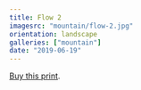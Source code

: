 ```yaml
---
title: Flow 2
imagesrc: "mountain/flow-2.jpg"
orientation: landscape
galleries: ["mountain"]
date: "2019-06-19"
---
```


[Buy this print](https://weshargrovephotography.square.site/product/flow-2/26).
